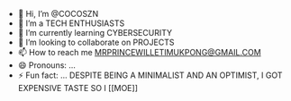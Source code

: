- 👋 Hi, I’m @COCOSZN
- 👀 I’m a TECH ENTHUSIASTS 
- 🌱 I’m currently learning CYBERSECURITY 
- 💞️ I’m looking to collaborate on PROJECTS 
- 📫 How to reach me MRPRINCEWILLETIMUKPONG@GMAIL.COM
- 😄 Pronouns: ...
- ⚡ Fun fact: ... DESPITE BEING A MINIMALIST AND AN  OPTIMIST, I GOT EXPENSIVE TASTE SO I [[MOE]]
